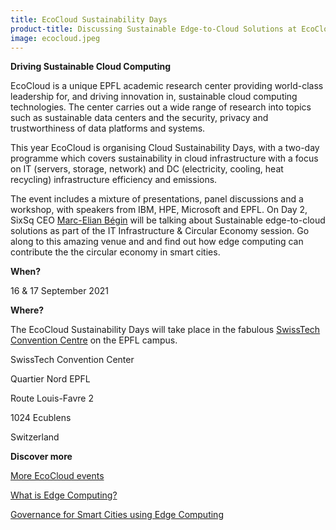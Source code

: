```yaml
---
title: EcoCloud Sustainability Days
product-title: Discussing Sustainable Edge-to-Cloud Solutions at EcoCloud Sustainability Days
image: ecocloud.jpeg
---
```


**Driving Sustainable Cloud Computing**

EcoCloud is a unique EPFL academic research center providing world-class leadership for, and driving innovation in, sustainable cloud computing technologies. The center carries out a wide range of research into topics such as sustainable data centers and the security, privacy and trustworthiness of data platforms and systems.

This year EcoCloud is organising Cloud Sustainability Days, with a two-day programme which covers sustainability in cloud infrastructure with a focus on IT (servers, storage, network) and DC (electricity, cooling, heat recycling) infrastructure efficiency and emissions.

The event includes a mixture of presentations, panel discussions and a workshop, with speakers from IBM, HPE, Microsoft and EPFL. On Day 2, SixSq CEO [Marc-Elian Bégin](https://www.linkedin.com/in/mebster/) will be talking about Sustainable edge-to-cloud solutions as part of the IT Infrastructure & Circular Economy session. Go along to this amazing venue and and find out how edge computing can contribute the the circular economy in smart cities.

**When?**

16 & 17 September 2021

**Where?**

The EcoCloud Sustainability Days will take place in the fabulous [SwissTech Convention Centre](https://www.stcc.ch/) on the EPFL campus.

SwissTech Convention Center

Quartier Nord EPFL

Route Louis-Favre 2

1024 Ecublens

Switzerland

**Discover more**

[More EcoCloud events](https://ecocloud.epfl.ch/annual-event-program/)

[What is Edge Computing?](/blog/discover/2019/11/08/what-is-edge-computing)

[Governance for Smart Cities using Edge Computing](/blog/discover/2021/01/15/governance-for-smart-cities-using-edge-computing-and-open-data)
